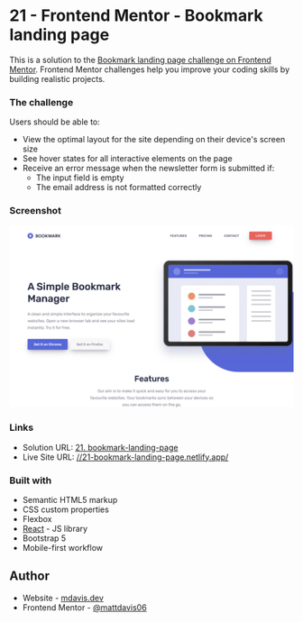 # 21 - Frontend Mentor - Bookmark landing page

This is a solution to the [Bookmark landing page challenge on Frontend Mentor](https://www.frontendmentor.io/challenges/bookmark-landing-page-5d0b588a9edda32581d29158). Frontend Mentor challenges help you improve your coding skills by building realistic projects.

### The challenge

Users should be able to:

- View the optimal layout for the site depending on their device's screen size
- See hover states for all interactive elements on the page
- Receive an error message when the newsletter form is submitted if:
  - The input field is empty
  - The email address is not formatted correctly

### Screenshot

![](./screenshot.jpg)

### Links

- Solution URL: [21. bookmark-landing-page](https://github.com/mattdavis06/Frontend-Mentor-Projects/tree/main/21.%20bookmark-landing-page)
- Live Site URL: [//21-bookmark-landing-page.netlify.app/](https://21-bookmark-landing-page.netlify.app/)

### Built with

- Semantic HTML5 markup
- CSS custom properties
- Flexbox
- [React](https://reactjs.org/) - JS library
- Bootstrap 5
- Mobile-first workflow

## Author

- Website - [mdavis.dev](https://www.mdavis.dev)
- Frontend Mentor - [@mattdavis06](https://www.frontendmentor.io/profile/mattdavis06)
